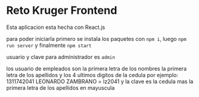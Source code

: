 # Reto Kruger Frontend

Esta aplicacion esta hecha con React.js

para poder iniciarla primero se instala los paquetes con `npm i`, luego `npm run server` y finalmente `npm start`

usuario y clave para administrador es `admin`

los usuario de empleados son la primera letra de los nombres la primera letra de los apellidos y los 4 ultimos digitos de la cedula por ejemplo: 1311742041 LEONARDO ZAMBRANO = lz2041 y la clave es la cedula mas la primera letra de los apellidos en mayuscula
